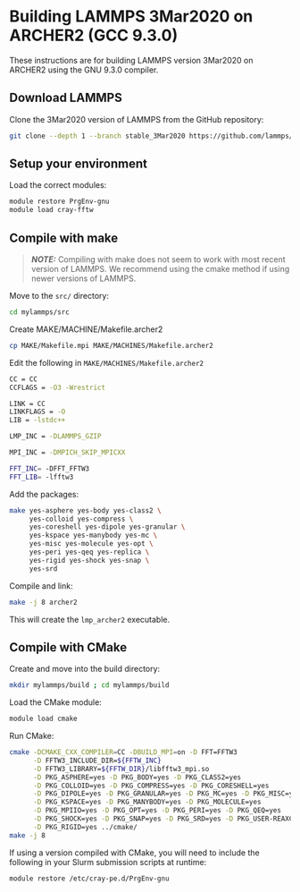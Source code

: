 Building LAMMPS 3Mar2020 on ARCHER2 (GCC 9.3.0)
===============================================

These instructions are for building LAMMPS version 3Mar2020 on ARCHER2 using the GNU 9.3.0 compiler.

Download LAMMPS
---------------

Clone the 3Mar2020 version of LAMMPS from the GitHub repository:

```bash
git clone --depth 1 --branch stable_3Mar2020 https://github.com/lammps/lammps.git mylammps
```

Setup your environment
----------------------

Load the correct modules:

```bash
module restore PrgEnv-gnu
module load cray-fftw
```

Compile with make
-----------------

> **_NOTE:_** Compiling with make does not seem to work with most recent version of LAMMPS.
> We recommend using the cmake method if using newer versions of LAMMPS.

Move to the `src/` directory:

```bash
cd mylammps/src
```

Create MAKE/MACHINE/Makefile.archer2

```bash
cp MAKE/Makefile.mpi MAKE/MACHINES/Makefile.archer2
```

Edit the following in `MAKE/MACHINES/Makefile.archer2`

```bash
CC = CC
CCFLAGS = -O3 -Wrestrict

LINK = CC
LINKFLAGS = -O
LIB = -lstdc++

LMP_INC = -DLAMMPS_GZIP

MPI_INC = -DMPICH_SKIP_MPICXX

FFT_INC= -DFFT_FFTW3
FFT_LIB= -lfftw3
```

Add the packages:

```bash
make yes-asphere yes-body yes-class2 \
     yes-colloid yes-compress \
     yes-coreshell yes-dipole yes-granular \
     yes-kspace yes-manybody yes-mc \
     yes-misc yes-molecule yes-opt \
     yes-peri yes-qeq yes-replica \
     yes-rigid yes-shock yes-snap \
     yes-srd
```

Compile and link:

```bash
make -j 8 archer2
```

This will create the `lmp_archer2` executable.


Compile with CMake
------------------

Create and move into the build directory:

```bash
mkdir mylammps/build ; cd mylammps/build
```

Load the CMake module:

```bash
module load cmake
```

Run CMake:

```bash
cmake -DCMAKE_CXX_COMPILER=CC -DBUILD_MPI=on -D FFT=FFTW3                   \
      -D FFTW3_INCLUDE_DIR=${FFTW_INC}                                      \
      -D FFTW3_LIBRARY=${FFTW_DIR}/libfftw3_mpi.so                          \
      -D PKG_ASPHERE=yes -D PKG_BODY=yes -D PKG_CLASS2=yes                  \
      -D PKG_COLLOID=yes -D PKG_COMPRESS=yes -D PKG_CORESHELL=yes           \
      -D PKG_DIPOLE=yes -D PKG_GRANULAR=yes -D PKG_MC=yes -D PKG_MISC=yes   \
      -D PKG_KSPACE=yes -D PKG_MANYBODY=yes -D PKG_MOLECULE=yes             \
      -D PKG_MPIIO=yes -D PKG_OPT=yes -D PKG_PERI=yes -D PKG_QEQ=yes        \
      -D PKG_SHOCK=yes -D PKG_SNAP=yes -D PKG_SRD=yes -D PKG_USER-REAXC=yes \
      -D PKG_RIGID=yes ../cmake/
make -j 8
```

If using a version compiled with CMake, you will need to include the following 
in your Slurm submission scripts at runtime:

```bash
module restore /etc/cray-pe.d/PrgEnv-gnu
```

